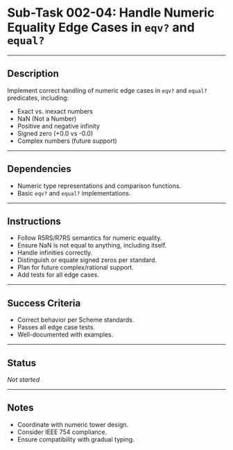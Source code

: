 # Sub-Task 002-04: Handle Numeric Equality Edge Cases in `eqv?` and `equal?`

---

## Description

Implement correct handling of numeric edge cases in `eqv?` and `equal?` predicates, including:

- Exact vs. inexact numbers
- NaN (Not a Number)
- Positive and negative infinity
- Signed zero (+0.0 vs -0.0)
- Complex numbers (future support)

---

## Dependencies

- Numeric type representations and comparison functions.
- Basic `eqv?` and `equal?` implementations.

---

## Instructions

- Follow R5RS/R7RS semantics for numeric equality.
- Ensure NaN is not equal to anything, including itself.
- Handle infinities correctly.
- Distinguish or equate signed zeros per standard.
- Plan for future complex/rational support.
- Add tests for all edge cases.

---

## Success Criteria

- Correct behavior per Scheme standards.
- Passes all edge case tests.
- Well-documented with examples.

---

## Status

_Not started_

---

## Notes

- Coordinate with numeric tower design.
- Consider IEEE 754 compliance.
- Ensure compatibility with gradual typing.
